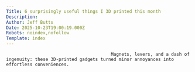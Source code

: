 ```yaml
---
Title: 6 surprisingly useful things I 3D printed this month
Description: 
Author: Jeff Butts
Date: 2025-10-23T19:00:19.000Z
Robots: noindex,nofollow
Template: index
---
```


                                            Magnets, levers, and a dash of ingenuity: these 3D-printed gadgets turned minor annoyances into effortless conveniences.
                                        